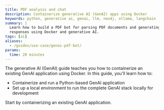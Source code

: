 ```yaml
---
title: PDF analysis and chat
description: Containerize generative AI (GenAI) apps using Docker
keywords: python, generative ai, genai, llm, neo4j, ollama, langchain
summary: |
  Learn how to build a PDF bot for parsing PDF documents and generating
  responses using Docker and generative AI.
tags: [ai]
aliases:
  - /guides/use-case/genai-pdf-bot/
params:
  time: 20 minutes
---
```


The generative AI (GenAI) guide teaches you how to containerize an existing GenAI application using Docker. In this guide, you’ll learn how to:

- Containerize and run a Python-based GenAI application
- Set up a local environment to run the complete GenAI stack locally for development

Start by containerizing an existing GenAI application.
